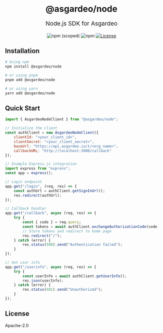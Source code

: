<p align="center" style="color: #343a40">
  <h1 align="center">@asgardeo/node</h1>
</p>
<p align="center" style="font-size: 1.2rem;">Node.js SDK for Asgardeo</p>
<div align="center">
  <img alt="npm (scoped)" src="https://img.shields.io/npm/v/@asgardeo/node">
  <img alt="npm" src="https://img.shields.io/npm/dw/@asgardeo/node">
  <a href="./LICENSE"><img src="https://img.shields.io/badge/License-Apache%202.0-blue.svg" alt="License"></a>
</div>

## Installation

```bash
# Using npm
npm install @asgardeo/node

# or using pnpm
pnpm add @asgardeo/node

# or using yarn
yarn add @asgardeo/node
```

## Quick Start

```javascript
import { AsgardeoNodeClient } from "@asgardeo/node";

// Initialize the client
const authClient = new AsgardeoNodeClient({
    clientId: "<your_client_id>",
    clientSecret: "<your_client_secret>",
    baseUrl: "https://api.asgardeo.io/t/<org_name>",
    callbackURL: "http://localhost:3000/callback"
});

// Example Express.js integration
import express from "express";
const app = express();

// Login endpoint
app.get("/login", (req, res) => {
    const authUrl = authClient.getSignInUrl();
    res.redirect(authUrl);
});

// Callback handler
app.get("/callback", async (req, res) => {
    try {
        const { code } = req.query;
        const tokens = await authClient.exchangeAuthorizationCode(code);
        // Store tokens and redirect to home page
        res.redirect("/");
    } catch (error) {
        res.status(500).send("Authentication failed");
    }
});

// Get user info
app.get("/userinfo", async (req, res) => {
    try {
        const userInfo = await authClient.getUserInfo();
        res.json(userInfo);
    } catch (error) {
        res.status(401).send("Unauthorized");
    }
});
```

## License

Apache-2.0
